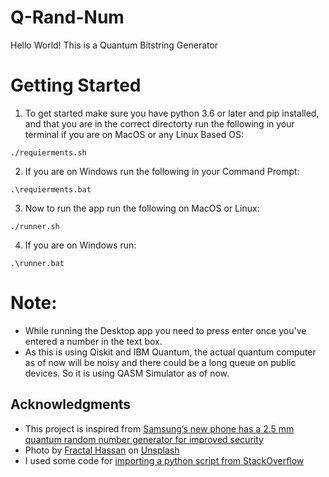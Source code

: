 # Q-Rand-Num

Hello World!
This is a Quantum Bitstring Generator

# Getting Started
1) To get started make sure you have python 3.6 or later and pip installed, and that you are in the correct directorty run the following in your terminal if you are on MacOS or any Linux Based OS:
```
./requierments.sh
```

2) If you are on Windows run the following in your Command Prompt:
```
.\requierments.bat
```

3) Now to run the app run the following on MacOS or Linux:
```
./runner.sh
```
4) If you are on Windows run:
```
.\runner.bat
```

# Note:
- While running the Desktop app you need to press enter once you've entered a number in the text box.
- As this is using Qiskit and IBM Quantum, the actual quantum computer as of now will be noisy and there could be a long queue on public devices. So it is using QASM Simulator as of now.

## Acknowledgments
- This project is inspired from [Samsung’s new phone has a 2.5 mm quantum random number generator for improved security](https://thenextweb.com/news/samsungs-new-phone-has-a-2-5-mm-quantum-random-number-generator-for-improved-security)
- Photo by [Fractal Hassan](https://unsplash.com/photos/XoNj0ulsn1Y) on [Unsplash](https://unsplash.com/)
- I used some code for [importing a python script from StackOverflow](https://stackoverflow.com/questions/2349991/how-to-import-other-python-files)
